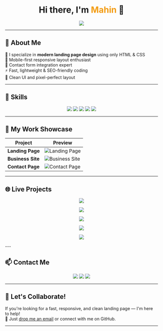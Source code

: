 <h1 align="center">Hi there, I'm <span style="color:#f39c12;">Mahin</span> 👋</h1>

<p align="center">
  <img src="https://readme-typing-svg.herokuapp.com/?lines=Front-end+Developer;HTML+%26+CSS+Landing+Page+Expert;Responsive+Design+Lover&center=true&width=500&height=45">
</p>

---

## 🚀 About Me

🎯 I specialize in **modern landing page design** using only HTML & CSS  
📱 Mobile-first responsive layout enthusiast  
📩 Contact form integration expert  
⚡ Fast, lightweight & SEO-friendly coding  
🎨 Clean UI and pixel-perfect layout

---

## 🧠 Skills

<p align="center">
  <img src="https://img.shields.io/badge/HTML5-E34F26?style=for-the-badge&logo=html5&logoColor=white"/>
  <img src="https://img.shields.io/badge/CSS3-1572B6?style=for-the-badge&logo=css3&logoColor=white"/>
  <img src="https://img.shields.io/badge/Responsive%20Design-FFD700?style=for-the-badge&logo=bootstrap&logoColor=white"/>
  <img src="https://img.shields.io/badge/Graphic%20Design-F57C00?style=for-the-badge&logo=adobe-illustrator&logoColor=white"/>
  <img src="https://img.shields.io/badge/Digital%20Marketing-0A66C2?style=for-the-badge&logo=google-ads&logoColor=white"/>
</p>

---

## 💼 My Work Showcase

| Project         | Preview |
|-----------------|---------|
| **Landing Page** | ![Landing Page](https://i.imgur.com/1fL6gS8.png) |
| **Business Site** | ![Business Site](https://i.imgur.com/zqWBgQ2.jpeg) |
| **Contact Page** | ![Contact Page](https://i.imgur.com/aW90XF8.png) |

---
## 🌐 Live Projects


<p align="center">
  <a href="https://chic-pie-fec20d.netlify.app/" target="_blank">
    <img src="https://img.shields.io/badge/e-Commerce%20FrontEnd-View-00C7B7?style=for-the-badge&logo=netlify&logoColor=white&height=28">
  </a>
</p>

<p align="center">
  <a href="https://celebrated-maamoul-f1b005.netlify.app/" target="_blank">
    <img src="https://img.shields.io/badge/Portfolio-View-00C7B7?style=for-the-badge&logo=netlify&logoColor=white&height=28">
  </a>
</p>

<p align="center">
  <a href="https://chic-pie-fec20d.netlify.app/" target="_blank">
    <img src="https://img.shields.io/badge/ZioShop%20FrontEnd-View-00C7B7?style=for-the-badge&logo=netlify&logoColor=white&height=28">
  </a>
</p>

<p align="center">
  <a href="https://mahiin.42web.io/" target="_blank">
    <img src="https://img.shields.io/badge/Personal%20Portfolio-View-00C7B7?style=for-the-badge&logo=netlify&logoColor=white&height=28">
  </a>
</p>

<p align="center">
  <a href="http://zioshop.kesug.com/" target="_blank">
    <img src="https://img.shields.io/badge/ZioShop%20Backend-View-00C7B7?style=for-the-badge&logo=netlify&logoColor=white&height=28">
  </a>
</p>
---

## 📫 Contact Me

<p align="center">
  <a href="mailto:mahiinsarker@gmail.com"><img src="https://img.shields.io/badge/Email-D14836?style=for-the-badge&logo=gmail&logoColor=white"></a
  <!-- Fiverr button kept for future use -->
  <!-- <a href="https://fiverr.com/yourusername"><img src="https://img.shields.io/badge/Fiverr-1DBF73?style=for-the-badge&logo=fiverr&logoColor=white"></a> -->
  <a href="https://github.com/mahiinsarker"><img src="https://img.shields.io/badge/GitHub-000000?style=for-the-badge&logo=github&logoColor=white"></a>
  <a href="https://mahiin.42web.io/"><img src="https://img.shields.io/badge/Portfolio-FF69B4?style=for-the-badge&logo=google-chrome&logoColor=white"></a>
</p>


---

## 🤝 Let's Collaborate!

If you're looking for a fast, responsive, and clean landing page — I'm here to help!  
📩 Just [drop me an email](mailto:mahiinsarker@gmail.com) or connect with me on GitHub.

<!-- Future Fiverr CTA can go here -->
<!-- Or [Hire me on Fiverr](https://fiverr.com/yourusername) -->

---
